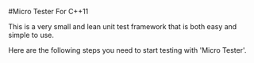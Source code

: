 #Micro Tester For C++11

This is a very small and lean unit test framework that is both easy and simple to use.

Here are the following steps you need to start testing with 'Micro Tester'.


